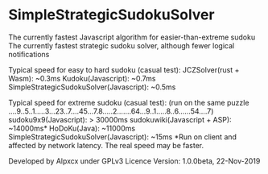 # SimpleStrategicSudokuSolver
 The currently fastest Javascript algorithm for easier-than-extreme sudoku
 The currently fastest strategic sudoku solver, although fewer logical notifications
 
 Typical speed for easy to hard sudoku (casual test):
 JCZSolver(rust + Wasm): ~0.3ms
 Kudoku(Javascript): ~0.7ms
 SimpleStrategicSudokuSolver(Javascript): ~0.5ms
 
 Typical speed for extreme sudoku (casual test):
 (run on the same puzzle ....9..5..1.....3...23..7....45...7.8.....2.......64...9..1.....8..6......54....7)
 sudoku9x9(Javascript): > 30000ms
 sudokuwiki(Javascript + ASP): ~14000ms*
 HoDoKu(Java): ~11000ms
 SimpleStrategicSudokuSolver(Javascript): ~15ms
 *Run on client and affected by network latency. The real speed may be faster.
 
 Developed by Alpxcx under GPLv3 Licence
 Version: 1.0.0beta, 22-Nov-2019
